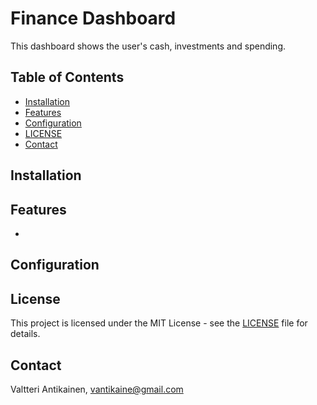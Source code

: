 # Finance Dashboard

This dashboard shows the user's cash, investments and spending.

## Table of Contents

- [Installation](#installation)
- [Features](#features)
- [Configuration](#configuration)
- [LICENSE](#LICENSE)
- [Contact](#contact)

## Installation



## Features

- 

## Configuration



## License

This project is licensed under the MIT License - see the [LICENSE](LICENSE) file for details.

## Contact

Valtteri Antikainen, vantikaine@gmail.com